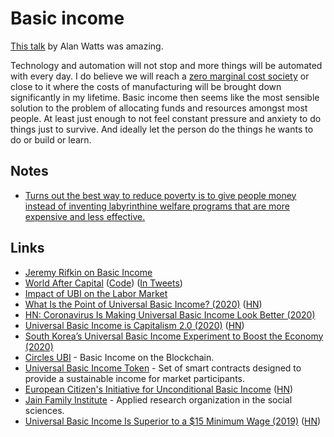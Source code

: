 # Basic income

[This talk](https://www.youtube.com/watch?v=ryBUYB3F0NU) by Alan Watts was amazing.

Technology and automation will not stop and more things will be automated with every day. I do believe we will reach a [zero marginal cost society](https://www.youtube.com/watch?v=5-iDUcETjvo) or close to it where the costs of manufacturing will be brought down significantly in my lifetime. Basic income then seems like the most sensible solution to the problem of allocating funds and resources amongst most people. At least just enough to not feel constant pressure and anxiety to do things just to survive. And ideally let the person do the things he wants to do or build or learn.

## Notes

- [Turns out the best way to reduce poverty is to give people money instead of inventing labyrinthine welfare programs that are more expensive and less effective.](https://twitter.com/InternetHippo/status/1437793731529396229)

## Links

- [Jeremy Rifkin on Basic Income](https://www.youtube.com/watch?v=6m_k14dEcAI)
- [World After Capital](http://worldaftercapital.org/) ([Code](https://github.com/WorldAfterCapital/WorldAfterCapital)) ([In Tweets](https://twitter.com/albertwenger/status/1365699765942509569))
- [Impact of UBI on the Labor Market](https://continuations.com/post/180032156650/world-after-capital-ubi-and-the-labor-market)
- [What Is the Point of Universal Basic Income? (2020)](https://www.perell.com/fellowship-essays/universal-basic-income) ([HN](https://news.ycombinator.com/item?id=22217231))
- [HN: Coronavirus Is Making Universal Basic Income Look Better (2020)](https://news.ycombinator.com/item?id=23201177)
- [Universal Basic Income is Capitalism 2.0 (2020)](https://timjrobinson.com/universal-basic-income-is-capitalism-2-0/) ([HN](https://news.ycombinator.com/item?id=23993259))
- [South Korea’s Universal Basic Income Experiment to Boost the Economy (2020)](https://www.youtube.com/watch?v=EbWv_1NbWyw)
- [Circles UBI](https://joincircles.net/) - Basic Income on the Blockchain.
- [Universal Basic Income Token](https://github.com/DemocracyEarth/ubi) - Set of smart contracts designed to provide a sustainable income for market participants.
- [European Citizen's Initiative for Unconditional Basic Income](https://eci.ec.europa.eu/014/public/#/screen/home) ([HN](https://news.ycombinator.com/item?id=25579529))
- [Jain Family Institute](https://www.jainfamilyinstitute.org/) - Applied research organization in the social sciences.
- [Universal Basic Income Is Superior to a $15 Minimum Wage (2019)](https://basicincometoday.com/opinion-universal-basic-income-is-superior-to-a-15-minimum-wage/) ([HN](https://news.ycombinator.com/item?id=25971227))
